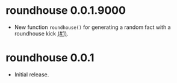 # roundhouse 0.0.1.9000

* New function `roundhouse()` for generating a random fact with a roundhouse kick [(#1)](https://github.com/bgreenwell/roundhouse/issues/1).


# roundhouse 0.0.1

* Initial release.
